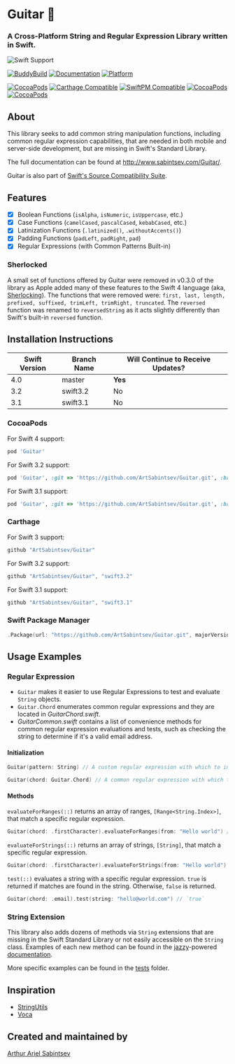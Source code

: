 # Guitar 🎸
### A Cross-Platform String and Regular Expression Library written in Swift.

![Swift Support](https://img.shields.io/badge/Swift-3.1%2C%203.2%2C%204.0-orange.svg)

[![BuddyBuild](https://dashboard.buddybuild.com/api/statusImage?appID=58b67d22d21c470100b0c394&branch=master&build=latest)](https://dashboard.buddybuild.com/apps/58b67d22d21c470100b0c394/build/latest?branch=master) [![Documentation](https://cdn.rawgit.com/ArtSabintsev/Guitar/master/docs/badge.svg)](http://sabintsev.com/Guitar/) [![Platform](https://img.shields.io/badge/Platforms-iOS%20%7c%20macOS%20%7c%20tvOS%20%7c%20watchOS%20%7c%20Linux%20-lightgray.svg?style=flat)](http://sabintsev/com/Guitar)

[![CocoaPods](https://img.shields.io/cocoapods/v/Guitar.svg)](https://cocoapods.org/pods/Guitar)  [![Carthage Compatible](https://img.shields.io/badge/Carthage-compatible-4BC51D.svg?style=flat)](https://github.com/Carthage/Carthage) [![SwiftPM Compatible](https://img.shields.io/badge/SwiftPM-Compatible-brightgreen.svg)](https://swift.org/package-manager/)  [![CocoaPods](https://img.shields.io/cocoapods/dt/Guitar.svg)](https://cocoapods.org/pods/Guitar) [![CocoaPods](https://img.shields.io/cocoapods/dm/Guitar.svg)](https://cocoapods.org/pods/Guitar)

## About
This library seeks to add common string manipulation functions, including common regular expression capabilities, that are needed in both mobile and server-side development, but are missing in Swift's Standard Library.

The full documentation can be found at http://www.sabintsev.com/Guitar/.

Guitar is also part of [Swift's Source Compatibility Suite](https://swift.org/source-compatibility/#current-list-of-projects).

## Features
- [x] Boolean Functions (`isAlpha`, `isNumeric`, `isUppercase`, etc.)
- [x] Case Functions (`camelCased`, `pascalCased`, `kebabCased`, etc.)
- [x] Latinization Functions (`.latinized()`, `.withoutAccents()`)
- [x] Padding Functions (`padLeft`, `padRight`, `pad`)
- [x] Regular Expressions (with Common Patterns Built-in)

### Sherlocked

A small set of functions offered by Guitar were removed in v0.3.0 of the library as Apple added many of these features to the Swift 4 language (aka, [Sherlocking](http://www.urbandictionary.com/define.php?term=sherlocked)). The functions that were removed were: `first, last, length, prefixed, suffixed, trimLeft, trimRight, truncated`. The `reversed` function was renamed to `reversedString` as it acts slightly differently than Swift's built-in `reversed` function.

## Installation Instructions

| Swift Version |  Branch Name  | Will Continue to Receive Updates?
| ------------- | ------------- |  -------------
| 4.0  | master   | **Yes**
| 3.2  | swift3.2 | No
| 3.1  | swift3.1  | No

### CocoaPods
For Swift 4 support:
```ruby
pod 'Guitar'
```

For Swift 3.2 support:
```ruby
pod 'Guitar', :git => 'https://github.com/ArtSabintsev/Guitar.git', :branch => 'swift3.2'
```

For Swift 3.1 support:
```ruby
pod 'Guitar', :git => 'https://github.com/ArtSabintsev/Guitar.git', :branch => 'swift3.1'
```

### Carthage
For Swift 3 support:

```swift
github "ArtSabintsev/Guitar"
```

For Swift 3.2 support:
```swift
github "ArtSabintsev/Guitar", "swift3.2"
```

For Swift 3.1 support:

```swift
github "ArtSabintsev/Guitar", "swift3.1"
```

### Swift Package Manager
```swift
.Package(url: "https://github.com/ArtSabintsev/Guitar.git", majorVersion: 0)
```

## Usage Examples

### Regular Expression
- `Guitar` makes it easier to use Regular Expressions to test and evaluate `String` objects.
- `Guitar.Chord` enumerates common regular expressions and they are located in _GuitarChord.swift_.
- _GuitarCommon.swift_ contains a list of convenience methods for common regular expression evaluations and tests, such as checking the string to determine if it's a valid email address.

#### Initialization

```swift
Guitar(pattern: String) // A custom regular expression with which to initialize Guitar.

Guitar(chord: Guitar.Chord) // A common regular expression with which to initialize Guitar.
```

#### Methods

`evaluateForRanges(::)` returns an array of ranges, `[Range<String.Index>]`, that match a specific regular expression.
```swift
Guitar(chord: .firstCharacter).evaluateForRanges(from: "Hello world") // [Range(Swift.String.CharacterView.Index(_base: Swift.String.UnicodeScalarView.Index(_position: 0), _countUTF16: 1)..<Swift.String.CharacterView.Index(_base: Swift.String.UnicodeScalarView.Index(_position: 1), _countUTF16: 1)), Range(Swift.String.CharacterView.Index(_base: Swift.String.UnicodeScalarView.Index(_position: 6), _countUTF16: 1)..<Swift.String.CharacterView.Index(_base: Swift.String.UnicodeScalarView.Index(_position: 7), _countUTF16: 1))]
```

`evaluateForStrings(::)` returns an array of strings, `[String]`, that match a specific regular expression.
```swift
Guitar(chord: .firstCharacter).evaluateForStrings(from: "Hello world") // ["H", "w"]
```

`test(::)` evaluates a string with a specific regular expression. `true` is returned if matches are found in the string. Otherwise, `false` is returned.
```swift
Guitar(chord: .email).test(string: "hello@world.com") // `true`
```

### String Extension

This library also adds dozens of methods via `String` extensions that are missing in the Swift Standard Library or not easily accessible on the `String` class. Examples of each new method can be found in the [jazzy](https://github.com/realm/jazzy)-powered [documentation](http://sabintsev.com/Guitar/Extensions/String.html).

More specific examples can be found in the
[tests](https://github.com/ArtSabintsev/Guitar/tree/master/Tests/GuitarTests) folder.

## Inspiration
- [StringUtils](https://commons.apache.org/proper/commons-lang/apidocs/org/apache/commons/lang3/StringUtils.html)
- [Voca](https://vocajs.com/)

## Created and maintained by
[Arthur Ariel Sabintsev](http://www.sabintsev.com/)
